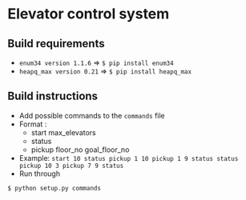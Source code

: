 # Elevator control system

## Build requirements
- `enum34 version 1.1.6` => `$ pip install enum34`
- `heapq_max version 0.21` => `$ pip install heapq_max`

## Build instructions
- Add possible commands to the `commands` file
- Format :
    * start max_elevators
    * status
    * pickup floor_no goal_floor_no
- Example:
   `start 10
    status
    pickup 1 10
    pickup 1 9
    status
    status
    pickup 10 3
    pickup 7 9
    status`
- Run through
```bash
$ python setup.py commands
```
